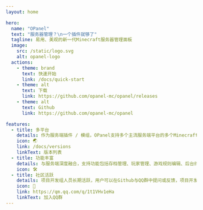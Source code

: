 ```yaml
---
layout: home

hero:
  name: "OPanel"
  text: "服务器管理？\n一个插件就够了"
  tagline: 易用、美观的新一代Minecraft服务器管理面板
  image:
    src: /static/logo.svg
    alt: opanel-logo
  actions:
    - theme: brand
      text: 快速开始
      link: /docs/quick-start
    - theme: alt
      text: 下载
      link: https://github.com/opanel-mc/opanel/releases
    - theme: alt
      text: Github
      link: https://github.com/opanel-mc/opanel

features:
  - title: 多平台
    details: 作为服务端插件 / 模组，OPanel支持多个主流服务端平台的多个Minecraft版本，包括Bukkit、Fabric、Forge和Neoforge。
    icon: 🌏
    link: /docs/versions
    linkText: 版本列表
  - title: 功能丰富
    details: 与服务端深度融合，支持功能包括存档管理、玩家管理、游戏规则编辑、后台终端、日志管理等等。
    icon: 🛠️
  - title: 社区活跃
    details: 项目开发组人员长期活跃，用户可以在Github与QQ群中提问或反馈，项目开发组将尽力解答和解决问题。
    icon: 🤗
    link: https://qm.qq.com/q/1t1VHv1eHa
    linkText: 加入QQ群
---
```


